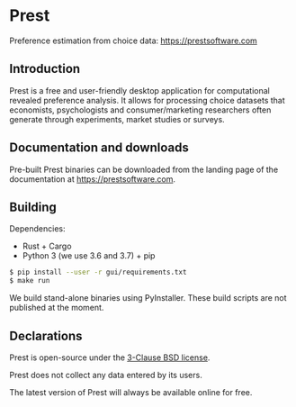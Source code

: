 # Prest

Preference estimation from choice data: https://prestsoftware.com

## Introduction

Prest is a free and user-friendly desktop application for computational revealed
preference analysis. It allows for processing choice datasets that economists,
psychologists and consumer/marketing researchers often generate through
experiments, market studies or surveys.

## Documentation and downloads

Pre-built Prest binaries can be downloaded from the landing page of the
documentation at https://prestsoftware.com.

## Building

Dependencies:
* Rust + Cargo
* Python 3 (we use 3.6 and 3.7) + pip

```bash
$ pip install --user -r gui/requirements.txt
$ make run
```

We build stand-alone binaries using PyInstaller. These build scripts are not
published at the moment.

## Declarations

Prest is open-source under the [3-Clause BSD
license](https://opensource.org/licenses/BSD-3-Clause).

Prest does not collect any data entered by its users.

The latest version of Prest will always be available online for free.
